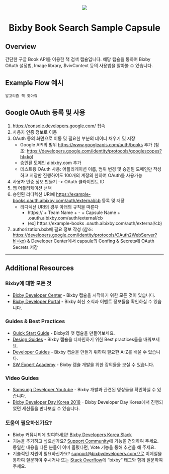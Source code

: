 <p align="Center">
  <img src="https://bixbydevelopers.com/dev/docs-assets/resources/dev-guide/bixby_logo_github-11221940070278028369.png">
  <br/>
  <h1 align="Center">Bixby Book Search Sample Capsule</h1>
</p>

## Overview

간단한 구글 Book API를 이용한 책 검색 캡슐입니다.
해당 캡슐을 통하여 Bixby OAuth 설정법, Image library, $vivContext 등의 사용법을 알아볼 수 있습니다.

## Example Flow 예시

```
알고리즘 책 찾아줘
```

## Google OAuth 등록 및 사용
1. https://console.developers.google.com/ 접속
2. 사용자 인증 정보로 이동
3. OAuth 동의 화면으로 이동 및 필요한 부분의 데이터 채우기 및 저장
    - Google API의 범위 https://www.googleapis.com/auth/books 추가 (참조: https://developers.google.com/identity/protocols/googlescopes?hl=ko)
    - 승인된 도메인 aibixby.com 추가
    - 테스트용 OAuth 사용: 어플리케이션 이름, 범위 변경 및 승인된 도메인만 작성하고 저장만 진행하여도 100개의 계정의 한하여 OAuth를 사용가능
4. 사용자 인증 정보 만들기 -> OAuth 클라이언트 ID
5. 웹 어플리케이션 선택
6. 승인된 리디렉션 URI에 https://example-books.oauth.aibixby.com/auth/external/cb 등록 및 저장
    - 리디렉션 URI의 경우 아래의 규칙을 따른다
      - https:// + Team Name + - + Capsule Name + .oauth.aibixby.com/auth/external/cb 
      - (ex] https://example-books .oauth.aibixby.com/auth/external/cb)
7. authorization.bxb에 필요 정보 작성 (참조: https://developers.google.com/identity/protocols/OAuth2WebServer?hl=ko) & Developer Center에서 capsule의 Confing & Secrets에 OAuth Secrets 저장

---

## Additional Resources

### Bixby에 대한 모든 것
* [Bixby Developer Center](http://bixbydevelopers.com) - Bixby 캡슐을 시작하기 위한 모든 것이 있습니다.
* [Bixby Developer Portal](https://bixby.developer.samsung.com/) - Bixby 최신 소식과 이벤트 정보들을 확인하실 수 있습니다.

### Guides & Best Practices
* [Quick Start Guide](https://bixbydevelopers.com/dev/docs/get-started/quick-start) - Bixby의 첫 캡슐을 만들어보세요.
* [Design Guides](https://bixbydevelopers.com/dev/docs/dev-guide/design-guides) - Bixby 캡슐을 디자인하기 위한 Best practices들을 배워보세요.
* [Developer Guides](https://bixbydevelopers.com/dev/docs/dev-guide/developers) - Bixby 캡슐을 만들기 위하여 필요한 A-Z를 배울 수 있습니다.
* [SW Expert Academy](https://swexpertacademy.com/main/learn/course/subjectList.do?courseId=BIXBY_CAPSULE) - Bixby 캡슐 개발을 위한 강의들을 보실 수 있습니다.

### Video Guides
* [Samsung Developer Youtube](https://www.youtube.com/user/SMInnov8) - Bixby 개발과 관련된 영상들을 확인하실 수 있습니다.
* [Bixby Developer Day Korea 2018](https://www.youtube.com/playlist?list=PL7PfK8Mp1rLH0vLvT0yv5VXh_3x2bCUHl) - Bixby Developer Day Korea에서 진행되었던 세션들을 만나보실 수 있습니다.

### 도움이 필요하신가요?
* Bixby 커뮤니티에 참여하세요! [Bixby Developers Korea Slack](https://join.slack.com/t/bixbydeveloperskorea/shared_invite/enQtNTY2Mjc1NjUzNjA1LTYzOWYwZWE4MjExNTg4ZWUyNDg4OWViNDRiOWUyMjg0Yzg5NWI5N2NlNGU4Nzg4ZThiZGI0ZGEzZGY1OGE1MjI)
* 기능을 추가하고 싶으신가요? [Support Community](https://support.bixbydevelopers.com/hc/en-us/community/topics/360000183273-Feature-Requests)에 기능을 건의하여 주세요. 동일한 내용을 다른 분들이 이미 올렸다면, Vote 기능을 통해 추천을 해 주세요.
* 기술적인 지원이 필요하신가요? support@bixbydevelopers.com으로 이메일을 통하여 질문하여 주시거나 또는 [Stack Overflow](https://stackoverflow.com/questions/tagged/bixby)에 “bixby” 태그와 함께 질문하여 주세요.

